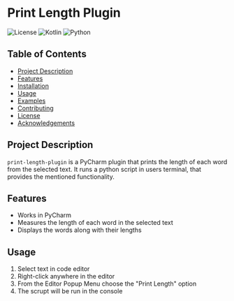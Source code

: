 # Print Length Plugin

![License](https://img.shields.io/github/license/KKKUBAKKK/print-length-plugin)
![Kotlin](https://img.shields.io/badge/Kotlin-84.3%25-blue)
![Python](https://img.shields.io/badge/Python-15.7%25-blue)

## Table of Contents
- [Project Description](#project-description)
- [Features](#features)
- [Installation](#installation)
- [Usage](#usage)
- [Examples](#examples)
- [Contributing](#contributing)
- [License](#license)
- [Acknowledgements](#acknowledgements)

## Project Description

`print-length-plugin` is a PyCharm plugin that prints the length of each word from the selected text. It runs a python script in users terminal, that provides the mentioned functionality.

## Features

- Works in PyCharm
- Measures the length of each word in the selected text
- Displays the words along with their lengths

## Usage

1. Select text in code editor
2. Right-click anywhere in the editor
3. From the Editor Popup Menu choose the "Print Length" option
4. The scrupt will be run in the console
